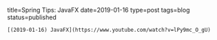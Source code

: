 
title=Spring Tips: JavaFX
date=2019-01-16
type=post
tags=blog
status=published
~~~~~~
[(2019-01-16) JavaFX](https://www.youtube.com/watch?v=lPy9mc_O_gU) 
            